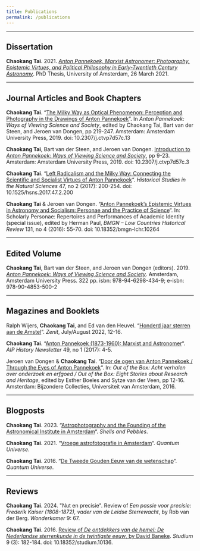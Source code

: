 ```yaml
---
title: Publications
permalink: /publications
---
```


-----

## Dissertation

**Chaokang Tai**. 2021. [_Anton Pannekoek, Marxist Astronomer: Photography, Epistemic Virtues, and Political Philosophy in Early-Twentieth Century Astronomy_](https://hdl.handle.net/11245.1/ffd11908-9018-492c-8805-952387d964fc). PhD Thesis, University of Amsterdam, 26 March 2021.

------

## Journal Articles and Book Chapters

**Chaokang Tai**. “[The Milky Way as Optical Phenomenon: Perception and Photography in the Drawings of Anton Pannekoek](https://hcommons.org/deposits/item/hc:26963/)”. In _Anton Pannekoek: Ways of Viewing Science and Society_, edited by Chaokang Tai, Bart van der Steen, and Jeroen van Dongen, pp 219-247. Amsterdam: Amsterdam University Press, 2019. doi: 10.2307/j.ctvp7d57c.13

**Chaokang Tai**, Bart van der Steen, and Jeroen van Dongen. [Introduction to _Anton Pannekoek: Ways of Viewing Science and Society_](https://hcommons.org/deposits/item/hc:26965/), pp 9-23. Amsterdam: Amsterdam University Press, 2019. doi: 10.2307/j.ctvp7d57c.3

**Chaokang Tai**. “[Left Radicalism and the Milky Way: Connecting the Scientific and Socialist Virtues of Anton Pannekoek](https://hcommons.org/deposits/item/hc:17035/)“. _Historical Studies in the Natural Sciences_ 47, no 2 (2017): 200-254. doi: 10.1525/hsns.2017.47.2.200

**Chaokang Tai** & Jeroen van Dongen. “[Anton Pannekoek’s Epistemic Virtues in Astronomy and Socialism: Personae and the Practice of Science](https://doi.org/10.18352/bmgn-lchr.10264)“. In: Scholarly Personae: Repertoires and Performances of Academic Identity (special issue), edited by Herman Paul, _BMGN – Low Countries Historical Review_ 131, no 4 (2016): 55-70. doi: 10.18352/bmgn-lchr.10264

------

## Edited Volume

**Chaokang Tai**, Bart van der Steen, and Jeroen van Dongen (editors). 2019. [_Anton Pannekoek: Ways of Viewing Science and Society_](https://hcommons.org/deposits/item/hc:26915/). Amsterdam, Amsterdam University Press. 322 pp. isbn: 978-94-6298-434-9; e-isbn: 978-90-4853-500-2

------

## Magazines and Booklets

Ralph Wijers, **Chaokang Tai**, and Ed van den Heuvel. “[Honderd jaar sterren aan de Amstel](https://works.hcommons.org/records/ecyx3-2nr78)”. _Zenit_, July/August 2022, 12-16.

**Chaokang Tai**. “[Anton Pannekoek (1873-1960): Marxist and Astronomer](https://hcommons.org/deposits/item/hc:20547/)“. _AIP History Newsletter_ 49, no 1 (2017): 4-5.

Jeroen van Dongen & **Chaokang Tai**. “[Door de ogen van Anton Pannekoek / Through the Eyes of Anton Pannekoek](https://issuu.com/bijzonderecollectiesuva/docs/out_of_the_box/12)“. In: _Out of the Box: Acht verhalen over onderzoek en erfgoed / Out of the Box: Eight Stories about Research and Heritage_, edited by Esther Boeles and Sytze van der Veen, pp 12-16. Amsterdam: Bijzondere Collecties, Universiteit van Amsterdam, 2016.

------

## Blogposts

**Chaokang Tai**. 2023. “[Astrophotography and the Founding of the Astronomical Institute in Amsterdam](https://www.shellsandpebbles.com/2023/09/11/astrophotography-and-the-founding-of-the-astronomical-institute-in-amsterdam/)“. _Shells and Pebbles_.

**Chaokang Tai**. 2021. “[Vroege astrofotografie in Amsterdam](https://www.quantumuniverse.nl/vroege-astrofotografie-in-amsterdam)“. _Quantum Universe_.

**Chaokang Tai**. 2016. “[De Tweede Gouden Eeuw van de wetenschap](https://www.quantumuniverse.nl/de-tweede-gouden-eeuw-van-de-wetenschap)“. _Quantum Universe_.

------

## Reviews
**Chaokang Tai**. 2024. "Nut en precisie". Review of _Een passie voor precisie: Frederik Kaiser (1808-1872), vader van de Leidse Sterrewacht_, by Rob van der Berg. _Wonderkamer_ 9: 67.

**Chaokang Tai**. 2016. [Review of _De ontdekkers van de hemel: De Nederlandse sterrenkunde in de twintigste eeuw_, by David Baneke](https://www.gewina-studium.nl/article/10.18352/studium.10136/). _Studium_ 9 (3): 182-184. doi: 10.18352/studium.10136.